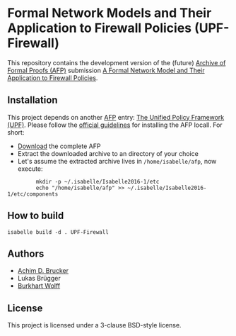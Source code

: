 # Formal Network Models and Their Application to Firewall Policies (UPF-Firewall)
This repository contains the development version of the (future) 
[Archive of Formal Proofs (AFP)](https://www.isa-afp.org) submission
[A Formal Network Model and Their Application to Firewall Policies](https://www.isa-afp.org/entries/UPF-Firewall.shtml).


## Installation
This project depends on another [AFP](https://www.isa-afp.org) entry: 
[The Unified Policy Framework (UPF)](https://www.isa-afp.org/entries/UPF.shtml). 
Please follow the [official guidelines](https://www.isa-afp.org/using.shtml)
for installing the AFP locall. For short:
* [Download](https://www.isa-afp.org/release/afp-current.tar.gz) the complete AFP
* Extract the downloaded archive to an directory of your choice
* Let's assume the extracted archive lives in `/home/isabelle/afp`, now execute:
```
         mkdir -p ~/.isabelle/Isabelle2016-1/etc
         echo "/home/isabelle/afp" >> ~/.isabelle/Isabelle2016-1/etc/components
```

## How to build
```
isabelle build -d . UPF-Firewall
```

## Authors
* [Achim D. Brucker](http://www.brucker.ch/)
* Lukas Brügger
* [Burkhart Wolff](https://www.lri.fr/~wolff/)

## License
This project is licensed under a 3-clause BSD-style license.
